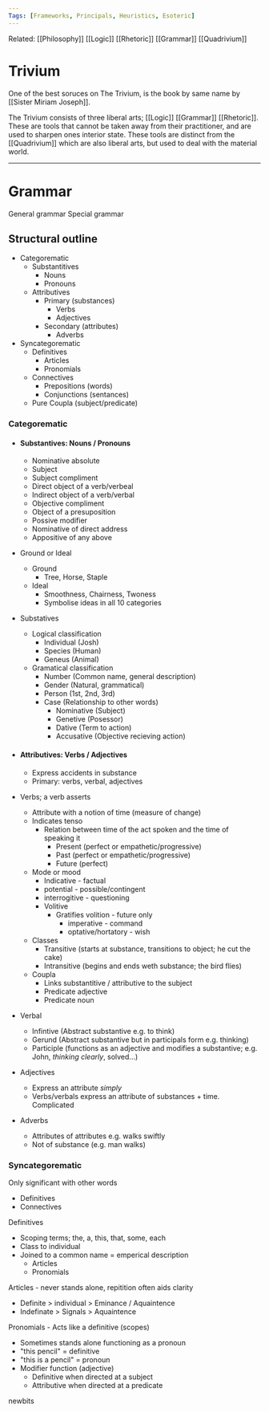 ```yaml
---
Tags: [Frameworks, Principals, Heuristics, Esoteric]
---
```

Related: [[Philosophy]] [[Logic]] [[Rhetoric]] [[Grammar]] [[Quadrivium]]

# Trivium
One of the best soruces on The Trivium, is the book by same name by [[Sister Miriam Joseph]].

The Trivium consists of three liberal arts; [[Logic]] [[Grammar]] [[Rhetoric]]. These are tools that cannot be taken away from their practitioner, and are used to sharpen ones interior state. These tools are distinct from the [[Quadrivium]] which are also liberal arts, but used to deal with the material world. 

---

# Grammar

General grammar
Special grammar

## Structural outline
- Categorematic
	- Substantitives
		- Nouns
		- Pronouns
	- Attributives
		- Primary (substances)
			- Verbs
			- Adjectives
		- Secondary (attributes)
			- Adverbs
- Syncategorematic
	- Definitives
		- Articles
		- Pronomials
	- Connectives
		- Prepositions (words)
		- Conjunctions (sentances)
	- Pure Coupla (subject/predicate)

### Categorematic
- #### Substantives: Nouns / Pronouns
	- Nominative absolute
	- Subject
	- Subject compliment
	- Direct object of a verb/verbeal
	- Indirect object of a verb/verbal
	- Objective compliment 
	- Object of a presuposition
	- Possive modifier
	- Nominative of direct address
	- Appositive of any above

- Ground or Ideal
	- Ground
		- Tree, Horse, Staple
	- Ideal
		- Smoothness, Chairness, Twoness
		- Symbolise ideas in all 10 categories

- Substatives
	- Logical classification
		- Individual (Josh)
		- Species (Human)
		- Geneus (Animal)
	- Gramatical classification
		- Number (Common name, general description)
		- Gender (Natural, grammatical)
		- Person (1st, 2nd, 3rd)
		- Case (Relationship to other words)
			- Nominative (Subject)
			- Genetive (Posessor)
			- Dative (Term to action)
			- Accusative (Objective recieving action)

- #### Attributives: Verbs / Adjectives
	- Express accidents in substance
	- Primary: verbs, verbal, adjectives
	
- Verbs; a verb asserts
	- Attribute with a notion of time (measure of change)
	- Indicates tenso
		- Relation between time of the act spoken and the time of speaking it
			- Present (perfect or empathetic/progressive)
			- Past (perfect or empathetic/progressive)
			- Future (perfect)
	- Mode or mood
		- Indicative - factual
		- potential - possible/contingent
		- interrogitive - questioning
		- Volitive 
			- Gratifies volition - future only
				- imperative - command
				- optative/hortatory - wish
	- Classes
		- Transitive (starts at substance, transitions to object; he cut the cake)
		- Intransitive (begins and ends weth substance; the bird flies)
	- Coupla
		- Links substantitive / attributive to the subject
		- Predicate adjective
		- Predicate noun

- Verbal
	 - Infintive (Abstract substantive e.g. to think)
	 - Gerund (Abstract substantive but in participals form e.g. thinking)
	 - Participle (functions as an adjective and modifies a substantive; e.g. John, _thinking clearly_, solved...)

- Adjectives
	- Express an attribute _simply_
	- Verbs/verbals express an attribute of substances + time. Complicated

- Adverbs
	- Attributes of attributes e.g. walks swiftly
	- Not of substance (e.g. man walks)

### Syncategorematic
Only significant with other words
- Definitives
- Connectives

Definitives
- Scoping terms; the, a, this, that, some, each
- Class to individual
- Joined to a common name = emperical description
	- Articles
	- Pronomials

Articles - never stands alone, repitition often aids clarity
- Definite > individual > Eminance / Aquaintence
- Indefinate > Signals > Aquaintence

Pronomials - Acts like a definitive (scopes)
- Sometimes stands alone functioning as a pronoun
- "this pencil" = definitive
- "this is a pencil" = pronoun
- Modifier function (adjective)
	- Definitive when directed at a subject
	- Attributive when directed at a predicate


newbits
